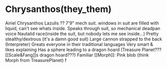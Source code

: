 
# Chrysanthos(they_them)
Airiel
Chrysanthos Lazulis ??
7'9" mech suit. windows in suit are filled with liquid, can't see whats inside. Speaks through suit, so mechanical deadpan voice
	Nautalid race(inside the suit, but nobody lets me see inside...)
Pretty stealthy/dextrous (it's a damn good suit)
Large cannon strapped to the back
(Interpreter) Greats everyone in their traditional languages
Very smart & likes explaining
Has a sphere leading to a dragon hoard (Treasure Planet??? [[Scale&Fang]]s dragon hoard???)
Familiar 
	[[Morph]]: Pink blob (think Morph from TreasurePlanet)
	f